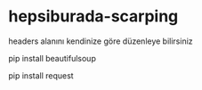 # hepsiburada-scarping

headers alanını kendinize göre düzenleye bilirsiniz

pip install beautifulsoup


pip install request


